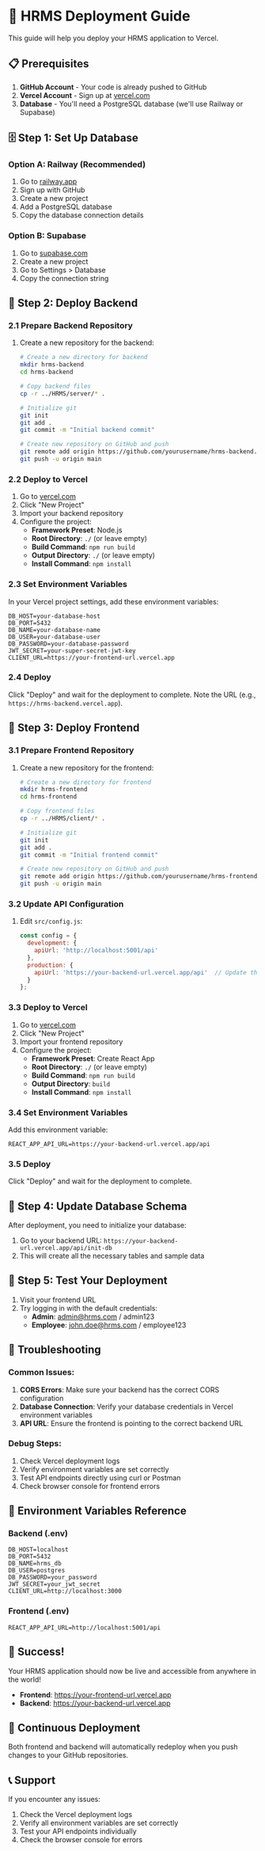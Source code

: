 # 🚀 HRMS Deployment Guide

This guide will help you deploy your HRMS application to Vercel.

## 📋 Prerequisites

1. **GitHub Account** - Your code is already pushed to GitHub
2. **Vercel Account** - Sign up at [vercel.com](https://vercel.com)
3. **Database** - You'll need a PostgreSQL database (we'll use Railway or Supabase)

## 🗄️ Step 1: Set Up Database

### Option A: Railway (Recommended)
1. Go to [railway.app](https://railway.app)
2. Sign up with GitHub
3. Create a new project
4. Add a PostgreSQL database
5. Copy the database connection details

### Option B: Supabase
1. Go to [supabase.com](https://supabase.com)
2. Create a new project
3. Go to Settings > Database
4. Copy the connection string

## 🔧 Step 2: Deploy Backend

### 2.1 Prepare Backend Repository
1. Create a new repository for the backend:
   ```bash
   # Create a new directory for backend
   mkdir hrms-backend
   cd hrms-backend
   
   # Copy backend files
   cp -r ../HRMS/server/* .
   
   # Initialize git
   git init
   git add .
   git commit -m "Initial backend commit"
   
   # Create new repository on GitHub and push
   git remote add origin https://github.com/yourusername/hrms-backend.git
   git push -u origin main
   ```

### 2.2 Deploy to Vercel
1. Go to [vercel.com](https://vercel.com)
2. Click "New Project"
3. Import your backend repository
4. Configure the project:
   - **Framework Preset**: Node.js
   - **Root Directory**: `./` (or leave empty)
   - **Build Command**: `npm run build`
   - **Output Directory**: `./` (or leave empty)
   - **Install Command**: `npm install`

### 2.3 Set Environment Variables
In your Vercel project settings, add these environment variables:
```
DB_HOST=your-database-host
DB_PORT=5432
DB_NAME=your-database-name
DB_USER=your-database-user
DB_PASSWORD=your-database-password
JWT_SECRET=your-super-secret-jwt-key
CLIENT_URL=https://your-frontend-url.vercel.app
```

### 2.4 Deploy
Click "Deploy" and wait for the deployment to complete. Note the URL (e.g., `https://hrms-backend.vercel.app`).

## 🎨 Step 3: Deploy Frontend

### 3.1 Prepare Frontend Repository
1. Create a new repository for the frontend:
   ```bash
   # Create a new directory for frontend
   mkdir hrms-frontend
   cd hrms-frontend
   
   # Copy frontend files
   cp -r ../HRMS/client/* .
   
   # Initialize git
   git init
   git add .
   git commit -m "Initial frontend commit"
   
   # Create new repository on GitHub and push
   git remote add origin https://github.com/yourusername/hrms-frontend.git
   git push -u origin main
   ```

### 3.2 Update API Configuration
1. Edit `src/config.js`:
   ```javascript
   const config = {
     development: {
       apiUrl: 'http://localhost:5001/api'
     },
     production: {
       apiUrl: 'https://your-backend-url.vercel.app/api'  // Update this
     }
   };
   ```

### 3.3 Deploy to Vercel
1. Go to [vercel.com](https://vercel.com)
2. Click "New Project"
3. Import your frontend repository
4. Configure the project:
   - **Framework Preset**: Create React App
   - **Root Directory**: `./` (or leave empty)
   - **Build Command**: `npm run build`
   - **Output Directory**: `build`
   - **Install Command**: `npm install`

### 3.4 Set Environment Variables
Add this environment variable:
```
REACT_APP_API_URL=https://your-backend-url.vercel.app/api
```

### 3.5 Deploy
Click "Deploy" and wait for the deployment to complete.

## 🔄 Step 4: Update Database Schema

After deployment, you need to initialize your database:

1. Go to your backend URL: `https://your-backend-url.vercel.app/api/init-db`
2. This will create all the necessary tables and sample data

## 🧪 Step 5: Test Your Deployment

1. Visit your frontend URL
2. Try logging in with the default credentials:
   - **Admin**: admin@hrms.com / admin123
   - **Employee**: john.doe@hrms.com / employee123

## 🔧 Troubleshooting

### Common Issues:

1. **CORS Errors**: Make sure your backend has the correct CORS configuration
2. **Database Connection**: Verify your database credentials in Vercel environment variables
3. **API URL**: Ensure the frontend is pointing to the correct backend URL

### Debug Steps:
1. Check Vercel deployment logs
2. Verify environment variables are set correctly
3. Test API endpoints directly using curl or Postman
4. Check browser console for frontend errors

## 📝 Environment Variables Reference

### Backend (.env)
```
DB_HOST=localhost
DB_PORT=5432
DB_NAME=hrms_db
DB_USER=postgres
DB_PASSWORD=your_password
JWT_SECRET=your_jwt_secret
CLIENT_URL=http://localhost:3000
```

### Frontend (.env)
```
REACT_APP_API_URL=http://localhost:5001/api
```

## 🎉 Success!

Your HRMS application should now be live and accessible from anywhere in the world!

- **Frontend**: https://your-frontend-url.vercel.app
- **Backend**: https://your-backend-url.vercel.app

## 🔄 Continuous Deployment

Both frontend and backend will automatically redeploy when you push changes to your GitHub repositories.

## 📞 Support

If you encounter any issues:
1. Check the Vercel deployment logs
2. Verify all environment variables are set correctly
3. Test your API endpoints individually
4. Check the browser console for errors 
